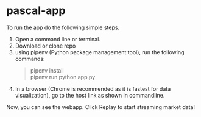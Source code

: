 # pascal-app

To run the app do the following simple steps.

1) Open a command line or terminal.
2) Download or clone repo
3) using pipenv (Python package management tool), run the following commands:
   > pipenv install    
   > pipenv run python app.py    
4) In a browser (Chrome is recommended as it is fastest for data visualization), go to the host link as shown in commandline. 

Now, you can see the webapp. Click Replay to start streaming market data!

